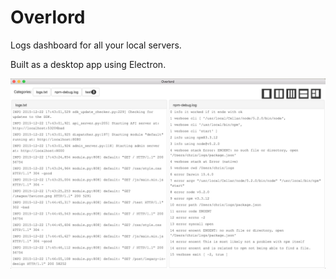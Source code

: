 # Overlord
Logs dashboard for all your local servers.

Built as a desktop app using Electron.

![Screenshot](/screenshot.png?raw=true)

